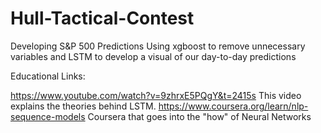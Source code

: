 # Hull-Tactical-Contest

Developing S&P 500 Predictions Using xgboost to remove unnecessary variables and LSTM to develop a visual of our day-to-day predictions

Educational Links: 

https://www.youtube.com/watch?v=9zhrxE5PQgY&t=2415s This video explains the theories behind LSTM.
https://www.coursera.org/learn/nlp-sequence-models Coursera that goes into the "how" of Neural Networks
